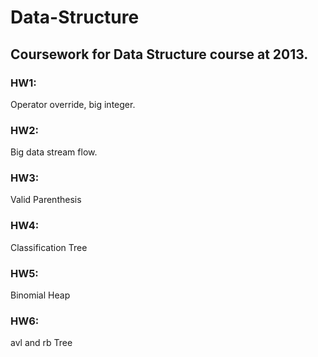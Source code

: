 # Data-Structure

## Coursework for Data Structure course at 2013.

### HW1:
Operator override, big integer.

### HW2:
Big data stream flow.

### HW3:
Valid Parenthesis 

### HW4:
Classification Tree

### HW5:
Binomial Heap

### HW6:
avl and rb Tree
